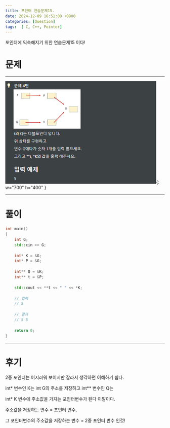 ```yaml
---
title: 포인터 연습문제15.
date: 2024-12-09 16:51:00 +0900
categories: [Question]  
tags:  [ C, C++, Pointer]
---
```


포인터에 익숙해지기 위한 연습문제15 이다!

# 문제   
---------------------------------------

![Desktop View](/assets/img/Pointer18.png){: w="700" h="400" }
    
---------------------------------------

# 풀이

```c++
int main()
{
    int G;
    std::cin >> G;
    
    int* K = &G;
    int* P = &G;
    
    int** Q = &K;
    int** t = &P;
    
    std::cout << **t << " " << *K;
    
    // 입력
    // 5

    // 결과
    // 5 5

    return 0;
}
```
---------------------------------------

# 후기

2중 포인터는 어지러워 보이지만 잘라서 생각하면 이해하기 쉽다.

int* 변수인 K는 int G의 주소를 저장하고 int** 변수인 Q는 

int* K 변수에 주소값을 가지는 포인터변수가 된다 이말이다.

주소값을 저장하는 변수 = 포인터 변수, 

그 포인터변수의 주소값을 저장하는 변수 = 2중 포인터 변수 인것! 


